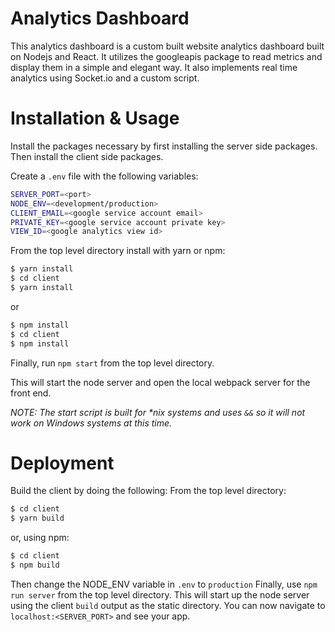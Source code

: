 # Analytics Dashboard
This analytics dashboard is a custom built website analytics dashboard built on Nodejs and React. 
It utilizes the googleapis package to read metrics and display them in a simple and elegant way. It also implements real 
time analytics using Socket.io and a custom script.
  
# Installation & Usage
Install the packages necessary by first installing the server side packages. Then install the client side packages.  

Create a `.env` file with the following variables:
```bash
SERVER_PORT=<port>
NODE_ENV=<development/production>
CLIENT_EMAIL=<google service account email>
PRIVATE_KEY=<google service account private key>
VIEW_ID=<google analytics view id>
```

From the top level directory install with yarn or npm:  
```bash
$ yarn install
$ cd client
$ yarn install
```
or 
```bash
$ npm install
$ cd client
$ npm install
```  
  
Finally, run `npm start` from the top level directory.

This will start the node server and open the local webpack server for the front end.

*NOTE: The start script is built for \*nix systems and uses `&&` so it will not work on Windows systems at this time.*

# Deployment
Build the client by doing the following:
From the top level directory:
```bash
$ cd client
$ yarn build
```
or, using npm:
```bash
$ cd client
$ npm build
```

Then change the NODE_ENV variable in `.env` to `production`
Finally, use `npm run server` from the top level directory. This will start up the node server using the client `build` 
output as the static directory. You can now navigate to `localhost:<SERVER_PORT>` and see your app.